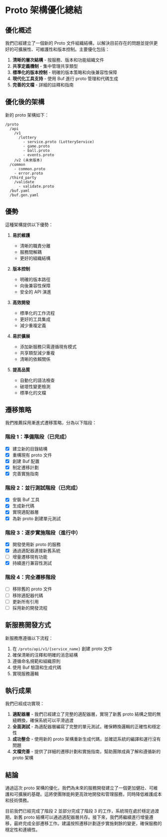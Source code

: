 # Proto 架構優化總結

## 優化概述

我們已經建立了一個新的 Proto 文件組織結構，以解決目前存在的問題並提供更好的可擴展性、可維護性和版本控制。主要優化包括：

1. **清晰的層次結構** - 按服務、版本和功能組織文件
2. **共享定義機制** - 集中管理共享類型
3. **標準化的版本控制** - 明確的版本策略和向後兼容性保障
4. **現代化工具支持** - 使用 Buf 進行 proto 管理和代碼生成
5. **完善的文檔** - 詳細的註釋和指南

## 優化後的架構

新的 proto 架構如下：

```
/proto
  /api
    /v1
      /lottery
        - service.proto (LotteryService)
        - game.proto
        - ball.proto
        - events.proto
    /v2 (未來版本)
  /common
    - common.proto
    - error.proto
  /third_party
    /validate
      - validate.proto
  /buf.yaml
  /buf.gen.yaml
```

## 優勢

這種架構提供以下優勢：

1. **易於維護**
   - 清晰的職責分離
   - 服務間解耦
   - 更好的組織結構

2. **版本控制**
   - 明確的版本路徑
   - 向後兼容性保障
   - 安全的 API 演進

3. **高效開發**
   - 標準化的工作流程
   - 更好的工具集成
   - 減少重複定義

4. **易於擴展**
   - 添加新服務只需遵循現有模式
   - 共享類型減少重複
   - 清晰的依賴關係

5. **提高品質**
   - 自動化的語法檢查
   - 破壞性變更檢測
   - 標準化的文檔

## 遷移策略

我們推薦採用漸進式遷移策略，分為以下階段：

### 階段 1：準備階段（已完成）

- [x] 建立新的目錄結構
- [x] 重構現有 proto 文件
- [x] 創建 Buf 配置
- [x] 制定遷移計劃
- [x] 完善實施指南

### 階段 2：並行測試階段（已完成）

- [x] 安裝 Buf 工具
- [x] 生成新代碼
- [x] 實現適配器層
- [x] 為新 proto 創建單元測試

### 階段 3：逐步實施階段（進行中）

- [x] 開發使用新 proto 的服務
- [x] 通過適配器連接新舊系統
- [ ] 增量遷移現有功能
- [x] 持續進行兼容性測試

### 階段 4：完全遷移階段

- [ ] 移除舊的 proto 文件
- [ ] 移除適配器代碼
- [ ] 更新所有引用
- [ ] 採用新的開發流程

## 新服務開發方式

新服務應遵循以下流程：

1. 在 `/proto/api/v1/{service_name}` 創建 proto 文件
2. 確保清晰的注釋和明確的消息結構
3. 遵循命名規範和組織原則
4. 使用 Buf 驗證和生成代碼
5. 實現服務邏輯

## 執行成果

我們已經成功實現：

1. **適配器層** - 我們已經建立了完整的適配器層，實現了新舊 proto 結構之間的無縫轉換，確保系統可以平滑過渡
2. **全面測試** - 為適配器層編寫了完整的單元測試，確保轉換邏輯的正確性和穩定性
3. **成功整合** - 使用新的 proto 架構重新生成代碼，並確認系統的編譯和運行沒有問題
4. **文檔完善** - 提供了詳細的遷移計劃和實施指南，幫助團隊成員了解和遵循新的 proto 架構

## 結論

通過這次 proto 架構的優化，我們為未來的服務開發建立了一個更加健壯、可維護和可擴展的基礎。這將使團隊能夠更高效地開發和管理服務，同時降低維護成本和技術債務。

目前我們已經完成了階段 2 並部分完成了階段 3 的工作，系統現在處於穩定過渡期，新舊 proto 結構可以通過適配器層共存。接下來，我們將繼續進行增量遷移，最終完成全部遷移工作。建議按照遷移計劃逐步實施剩餘的變更，確保服務的穩定性和連續性。 